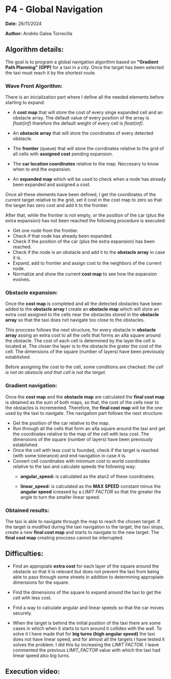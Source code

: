 # P4 - Global Navigation
**Date:** 26/11/2024

**Author:** Andrés Galea Torrecilla

## Algorithm details:
The goal is to program a global navigation algorithm based on **"Gradient Path Planning" (GPP)** for a taxi in a city. Once the target has been selected the taxi must reach it by the *shortest* route.

### Wave Front Algorithm:

There is an inicialization part where I define all the needed elements before starting to expand:
  - A **cost map** that will store the cost of every singe expanded cell and an obstacle array. The default value of every position of the array is *float(inf)* therefore the default weight of every cell is *float(inf)*.
  
  - An **obstacle array** that will store the coordinates of every detected obstacle.

  - The **frontier** (queue) that will store the corrdinates relative to the grid of all cells with **assigned cost** pending expansion.

  - The **car location coordinates** relative to the map. Neccesary to know when to end the expansion.

  - An **expanded map** which will be used to check when a node has already been expanded and assigned a cost.

Once all these elements have been defined, I get the coordinates of the current target relative to the grid, set it cost in the cost map to zero so that the target has zero cost and add it to the frontier.

After that, while the frontier is not empty, or the position of the car (plus the extra expansion) has not been reached the following procedure is executed:

- Get one node from the frontier.
- Check if that node has already been expanded.
- Check if the position of the car (plus the extra expansion) has been reached.
- Check if the node is an obstacle and add it to the **obstacle array** in case it is.
- Expand, add to frontier and assign cost to the neighbors of the current node.
- Normalize and show the current **cost map** to see how the expansion evolves.

### Obstacle expansion:

Once the **cost map** is completed and all the detected obstacles have been added to the **obstacle array** I create an **obstacle map** which will store an extra cost assigned to the cells near the obstacles stored in the **obstacle array** so that the taxi does not navigate too close to the obstacles.

This proccess follows the next structure, for every obstacle in **obstacle array** assing an extra cost to all the cells that forms an aXa square around the obstacle. The cost of each cell is determined by the layer the cell is located at. The closer the layer is to the obstacle the grater the cost of the cell. The dimensions of the square (number of layers) have been previously established.

Before assigning the cost to the cell, some conditions are checked: *the cell is not an obstacle and that cell is not the target*.

### Gradient navigation:

Once the **cost map** and the **obstacle map** are calculated the **final cost map** is obtained as the sum of both maps, so that, the cost of the cells near to the obstacles is incremented. Therefore, the **final cost map** will be the one used by the taxi to navigate.
The navigation part follows the next structure:
- Get the position of the car relative to the map.
- Run through all the cells that form an aXa square around the taxi and get the coordinates relative to the map of the cell with less cost. The dimensions of the square (number of layers) have been previously established.
- Once the cell with less cost is founded, check if the target is reached (with some tolerance) and end navigation in case it is.
- Convert cell coordinates with minimum cost to world coordinates relative to the taxi and calculate speeds the following way:
  - **angular_speed:** is calculated as the atan2 of these coordinates.

  - **linear_speed:** is calculated as the **MAX SPEED** constant minus the **angular speed** icreased by a *LIMIT FACTOR* so that the greater the angle to turn the smaller linear speed.

### Obtained results:
The taxi is able to navigate through the map to reach the chosen target. If the target is modified during the taxi navigation to the target, the taxi stops, create a new **final cost map** and starts to navigate to the new target. The **final cost map** creating proccess cannot be interrupted.

## Difficulties:

  - Find an appropiate **extra cost** for each layer of the square around the obstacle so that it is relevant but does not prevent the taxi from being able to pass through some streets in addition to determining appropiate dimensions for the square.

  - Find the dimensions of the square to expand around the taxi to get the cell with less cost.

  - Find a way to calculate angular and linear speeds so that the car moves securely.

  - When the target is behind the initial position of the taxi there are some cases in which when it starts to turn around it collides with the wall. To solve it I have made that for **big turns (high angular speed)** the taxi does not have linear speed, and for almost all the targets I have tested it solves the problem. I did this by increasing the *LIMIT FACTOR*. I leave commented the previous *LIMIT_FACTOR* value with which the taxi had linear speed also big turns.

## Execution video:
